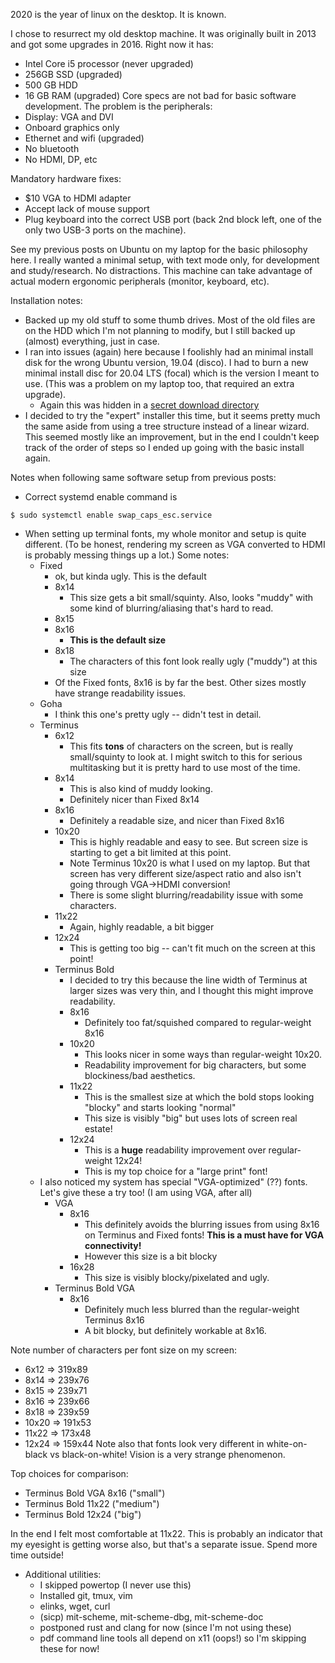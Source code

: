 2020 is the year of linux on the desktop. It is known.

I chose to resurrect my old desktop machine. It was originally built in 2013
and got some upgrades in 2016. Right now it has:
- Intel Core i5 processor (never upgraded)
- 256GB SSD (upgraded)
- 500 GB HDD
- 16 GB RAM (upgraded)
Core specs are not bad for basic software development. The problem is the
peripherals:
- Display: VGA and DVI
- Onboard graphics only
- Ethernet and wifi (upgraded)
- No bluetooth
- No HDMI, DP, etc

Mandatory hardware fixes:
- $10 VGA to HDMI adapter
- Accept lack of mouse support
- Plug keyboard into the correct USB port (back 2nd block left, one of
  the only two USB-3 ports on the machine).

See my previous posts on Ubuntu on my laptop for the basic philosophy here.
I really wanted a minimal setup, with text mode only, for development and
study/research. No distractions. This machine can take advantage of actual
modern ergonomic peripherals (monitor, keyboard, etc).

Installation notes:
- Backed up my old stuff to some thumb drives. Most of the old files are on
  the HDD which I'm not planning to modify, but I still backed up (almost)
  everything, just in case.
- I ran into issues (again) here because I foolishly had an minimal install
  disk for the wrong Ubuntu version, 19.04 (disco). I had to burn a new
  minimal install disc for 20.04 LTS (focal) which is the version I meant to
  use. (This was a problem on my laptop too, that required an extra upgrade).
  - Again this was hidden in a [secret download
    directory](http://archive.ubuntu.com/ubuntu/dists/focal/main/installer-amd64/current/legacy-images/netboot/)
- I decided to try the "expert" installer this time, but it seems pretty much
  the same aside from using a tree structure instead of a linear wizard. This
  seemed mostly like an improvement, but in the end I couldn't keep track of
  the order of steps so I ended up going with the basic install again.

Notes when following same software setup from previous posts:
- Correct systemd enable command is
```
$ sudo systemctl enable swap_caps_esc.service
```
- When setting up terminal fonts, my whole monitor and setup is quite
  different. (To be honest, rendering my screen as VGA converted to HDMI is
  probably messing things up a lot.) Some notes:
  - Fixed
    - ok, but kinda ugly. This is the default
    - 8x14
      - This size gets a bit small/squinty. Also, looks "muddy" with some kind
        of blurring/aliasing that's hard to read.
    - 8x15
    - 8x16
      - **This is the default size**
    - 8x18
      - The characters of this font look really ugly ("muddy") at this size
    - Of the Fixed fonts, 8x16 is by far the best. Other sizes mostly have
      strange readability issues.
  - Goha
    - I think this one's pretty ugly -- didn't test in detail.
  - Terminus
    - 6x12
      - This fits **tons** of characters on the screen, but is really
        small/squinty to look at. I might switch to this for serious
        multitasking but it is pretty hard to use most of the time.
    - 8x14
      - This is also kind of muddy looking.
      - Definitely nicer than Fixed 8x14
    - 8x16
      - Definitely a readable size, and nicer than Fixed 8x16
    - 10x20
      - This is highly readable and easy to see. But screen size is starting
        to get a bit limited at this point.
      - Note Terminus 10x20 is what I used on my laptop. But that screen has
        very different size/aspect ratio and also isn't going through VGA->HDMI
        conversion!
      - There is some slight blurring/readability issue with some characters.
    - 11x22
      - Again, highly readable, a bit bigger
    - 12x24
      - This is getting too big -- can't fit much on the screen at this point!
    - Terminus Bold
      - I decided to try this because the line width of Terminus at larger
        sizes was very thin, and I thought this might improve readability.
      - 8x16
        - Definitely too fat/squished compared to regular-weight 8x16
      - 10x20
        - This looks nicer in some ways than regular-weight 10x20.
        - Readability improvement for big characters, but some blockiness/bad
          aesthetics.
      - 11x22
        - This is the smallest size at which the bold stops looking "blocky"
          and starts looking "normal"
        - This size is visibly "big" but uses lots of screen real estate!
      - 12x24
        - This is a **huge** readability improvement over regular-weight 12x24!
        - This is my top choice for a "large print" font!
  - I also noticed my system has special "VGA-optimized" (??) fonts. Let's give
    these a try too! (I am using VGA, after all)
    - VGA
      - 8x16
        - This definitely avoids the blurring issues from using 8x16 on
          Terminus and Fixed fonts! **This is a must have for VGA connectivity!**
        - However this size is a bit blocky
      - 16x28
        - This size is visibly blocky/pixelated and ugly.
    - Terminus Bold VGA
      - 8x16
        - Definitely much less blurred than the regular-weight Terminus 8x16
        - A bit blocky, but definitely workable at 8x16.

Note number of characters per font size on my screen:
-  6x12 => 319x89
-  8x14 => 239x76
-  8x15 => 239x71
-  8x16 => 239x66
-  8x18 => 239x59
- 10x20 => 191x53
- 11x22 => 173x48
- 12x24 => 159x44
Note also that fonts look very different in white-on-black vs black-on-white!
Vision is a very strange phenomenon.


Top choices for comparison:
- Terminus Bold VGA 8x16 ("small")
- Terminus Bold 11x22 ("medium")
- Terminus Bold 12x24 ("big")

In the end I felt most comfortable at 11x22. This is probably an indicator that my eyesight
is getting worse also, but that's a separate issue. Spend more time outside!

- Additional utilities:
  - I skipped powertop (I never use this)
  - Installed git, tmux, vim
  - elinks, wget, curl
  - (sicp) mit-scheme, mit-scheme-dbg, mit-scheme-doc
  - postponed rust and clang for now (since I'm not using these)
  - pdf command line tools all depend on x11 (oops!) so I'm skipping
    these for now!
